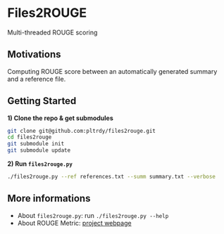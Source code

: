 # Files2ROUGE
Multi-threaded ROUGE scoring

## Motivations
Computing ROUGE score between an automatically generated summary and a reference file.

## Getting Started
**1) Clone the repo & get submodules**
```bash
git clone git@github.com:pltrdy/files2rouge.git     
cd files2rouge
git submodule init
git submodule update
```

**2) Run `files2rouge.py`** 
```bash
./files2rouge.py --ref references.txt --summ summary.txt --verbose
```

## More informations
* About `files2rouge.py`: run `./files2rouge.py --help`
* About ROUGE Metric: [project webpage](http://www.berouge.com/Pages/default.aspx)
